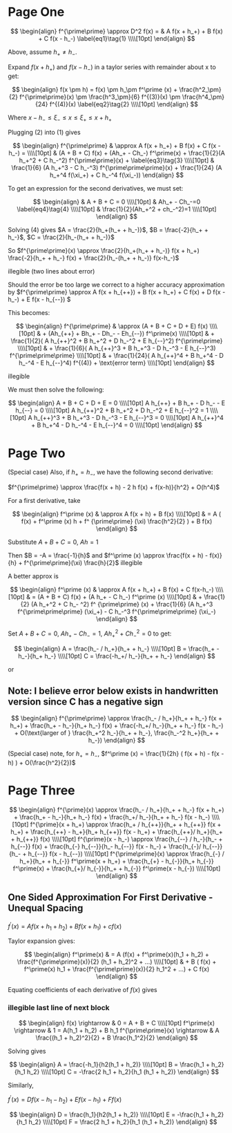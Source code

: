 # Page One

$$
\begin{align}
f^{\prime\prime} \approx D^2 f(x) = & A f(x + h_+) + B f(x) + C f(x - h_-) \label{eq1}\tag{1} \\\\[10pt]  
\end{align} 
$$

Above, assume $h_+ \neq h_-$.  

Expand $f(x + h_+)$ and $f(x - h_-)$ in a taylor series with remainder about x to get:  

$$
\begin{align}
f(x \pm h) = f(x) \pm h_\pm f^\prime (x) + \frac{h^2_\pm}{2} f^{\prime\prime}(x) \pm \frac{h^3_\pm}{6} f^{(3)}(x) \pm \frac{h^4_\pm}{24} f^{(4)}(x)  \label{eq2}\tag{2} \\\\[10pt]  
\end{align} 
$$
  
Where $x-h_- \leq \xi_- \leq x \leq \xi_+ \leq x + h_+$
  
Plugging (2) into (1) gives

$$
\begin{align}
f^{\prime\prime} & \approx A f(x + h_+) + B f(x) + C f(x - h_-) = \\\\[10pt]
& (A + B + C) f(x) + (Ah_+ - Ch_-) f^\prime(x) + \frac{1}{2}(A h_+^2 + C h_-^2) f^{\prime\prime}(x) + \label{eq3}\tag{3} \\\\[10pt]
& \frac{1}{6} (A h_+^3 - C h_-^3) f^{\prime\prime\prime}(x) + \frac{1}{24} (A h_+^4 f(\xi_+) + C h_-^4 f(\xi_-))
\end{align} 
$$
  
To get an expression for the second derivatives, we must set:

$$
\begin{align}
& A + B + C = 0 \\\\[10pt] 
& Ah_+ - Ch_-=0 \label{eq4}\tag{4} \\\\[10pt] 
& \frac{1}{2}(Ah_+^2 + ch_-^2)=1 \\\\[10pt] 
\end{align} 
$$


Solving (4) gives 
$A = \frac{2}{h_+(h_+ + h_-)}$, 
$B = \frac{-2}{h_+ + h_-}$, 
$C = \frac{2}{h_-(h_+ + h_-)}$

So $f^{\prime\prime}(x) \approx \frac{2}{h_+(h_+ + h_-)} f(x + h_+) \frac{-2}{h_+ + h_-} f(x) + \frac{2}{h_-(h_+ + h_-)} f(x-h_-)$

illegible (two lines about error)

Should the error be too large we correct to a higher accuracy approximation by 
$f^{\prime\prime} \approx A f(x + h_{++}) + B f(x + h_+) + C f(x) + D f(x - h_-) + E f(x - h_{--})  $

This becomes:  

$$
\begin{align}
f^{\prime\prime} & \approx (A + B + C + D + E) f(x) \\\\[10pt] 
& + (Ah_{++} + Bh_+ - Dh_- - Eh_{--}) f^\prime(x) \\\\[10pt]
& + \frac{1}{2}( A h_{++}^2 + B h_+^2 + D h_-^2 + E h_{--}^2) f^{\prime\prime} \\\\[10pt]
& + \frac{1}{6}( A h_{++}^3 + B h_+^3 - D h_-^3 - E h_{--}^3) f^{\prime\prime\prime} \\\\[10pt]
& + \frac{1}{24}( A h_{++}^4 + B h_+^4 - D h_-^4 - E h_{--}^4) f^{(4)} + \text{error term} \\\\[10pt]
\end{align}
$$

illegible

We must then solve the following: 

$$
\begin{align}
A + B + C + D + E = 0 \\\\[10pt]
A h_{++} + B h_+ - D h_- - E h_{--} = 0 \\\\[10pt]
A h_{++}^2 + B h_+^2 + D h_-^2 + E h_{--}^2 = 1 \\\\[10pt]
A h_{++}^3 + B h_+^3 - D h_-^3 - E h_{--}^3 = 0 \\\\[10pt]
A h_{++}^4 + B h_+^4 - D h_-^4 - E h_{--}^4 = 0 \\\\[10pt]
\end{align}
$$


# Page Two

(Special case) Also, if $h_+ = h_-$, we have the following second derivative: 

$f^{\prime\prime} \approx \frac{f(x + h) - 2 h f(x) + f(x-h)}{h^2} + O(h^4)$

For a first derivative, take

$$
\begin{align}
f^\prime (x) & \approx A f(x + h) + B f(x) \\\\[10pt]
& = A ( f(x) + f^\prime (x) h + f^ {\prime\prime} (\xi) \frac{h^2}{2} ) + B f(x)
\end{align}
$$

Substitute $A + B + C = 0$, $Ah = 1$  

Then $B = -A = \frac{-1}{h}$ and $f^\prime (x) \approx \frac{f(x + h) - f(x)}{h} + f^{\prime\prime}(\xi) \frac{h}{2}$ illegible

A better approx is  

$$
\begin{align}
f^\prime (x) & \approx A f(x + h_+) + B f(x) + C f(x-h_-) \\\\[10pt]
& = (A + B + C) f(x) + (A h_+ - C h_-) f^\prime (x) \\\\[10pt]
& + \frac{1}{2} (A h_+^2 + C h_- ^2) f^ {\prime\prime} (x) + \frac{1}{6} (A h_+^3 f^{\prime\prime\prime} (\xi_+) - C h_-^3 f^{\prime\prime\prime} (\xi_-)
\end{align}
$$

Set $A + B + C = 0$, $A h_+ - C h_- = 1$, $A h_+^2 + C h_-^2 = 0$ to get:  

$$
\begin{align}
A = \frac{h_- / h_+}{h_+ + h_-} \\\\[10pt]
B = \frac{h_+ - h_-}{h_+ h_-} \\\\[10pt]
C = \frac{-h_+/ h_-}{h_+ + h_-}
\end{align}
$$

or  

## Note: I believe error below exists in handwritten version since C has a negative sign
$$
\begin{align}
f^{\prime\prime} \approx \frac{h_- / h_+}{h_+ + h_-} f(x + h_+) + \frac{h_+ - h_-}{h_+ h_-} f(x) + \frac{-h_+/ h_-}{h_+ + h_-} f(x - h_-) + 
O(\text{larger of } \frac{h_+^2 h_-}{h_+ + h_-}, \frac{h_-^2 h_+}{h_+ + h_-})
\end{align}
$$

(Special case) note, for $h_+ = h_-$, $f^\prime (x) = \frac{1}{2h} ( f(x + h) - f(x - h) ) + O(\frac{h^2}{2})$



# Page Three

$$
\begin{align}
f^{\prime}(x) \approx \frac{h_- / h_+}{h_+ + h_-} f(x + h_+) + \frac{h_+ - h_-}{h_+ h_-} f(x) + \frac{h_+/ h_-}{h_+ + h_-} f(x - h_-) \\\\[10pt]
f^{\prime}(x + h_+) \approx \frac{h_+ / h_{++}}{h_+ + h_{++}} f(x + h_+) + \frac{h_{++} - h_+}{h_+ h_{++}} f(x - h_+) + \frac{h_{++}/ h_+}{h_+ + h_{++}} f(x) \\\\[10pt]
f^{\prime}(x - h_-) \approx \frac{h_{--} / h_-}{h_- + h_{--}} f(x) + \frac{h_{-} h_{--}}{h_- h_{--}} f(x - h_-) + \frac{h_{-}/ h_{--}}{h_- + h_{--}} f(x - h_{--}) \\\\[10pt]
f^{\prime\prime}(x) \approx \frac{h_{-} / h_+}{h_+ + h_{-}} f^\prime(x + h_+) + \frac{h_{+} - h_{-}}{h_+ h_{-}} f^\prime(x) + \frac{h_{+}/ h_{-}}{h_+ + h_{-}} f^\prime(x - h_{-}) \\\\[10pt]
\end{align}
$$

## One Sided Approximation For First Derivative  - Unequal Spacing

$f^\prime(x) = A f(x + h_1 + h_2) + B f(x + h_1) + c f(x)$  

Taylor expansion gives: 

$$
\begin{align}
f^\prime(x) & = A (f(x) + f^\prime(x)(h_1 + h_2) + \frac{f^{\prime\prime}(x)}{2} (h_1 + h_2)^2 + ...)  \\\\[10pt]
& + B ( f(x) + f^\prime(x) h_1 + \frac{f^{\prime\prime}(x)}{2} h_1^2 + ...) + C f(x)
\end{align}
$$
  
Equating coefficients of each derivative of $f(x)$ gives  

### illegible last line of next block  

$$
\begin{align}
f(x) \rightarrow  & 0 = A + B + C   \\\\[10pt]
f^\prime(x) \rightarrow & 1 = A(h_1 + h_2) + B h_1
f^{\prime\prime}(x) \rightarrow & A \frac{(h_1 + h_2)^2}{2} + B \frac{h_1^2}{2}
\end{align}
$$

Solving gives    

$$
\begin{align}
A = \frac{-h_1}{h2(h_1 + h_2)} \\\\[10pt]
B = \frac{h_1 + h_2}{h_1 h_2} \\\\[10pt]
C = -\frac{2 h_1 + h_2}{h_1 (h_1 + h_2)}
\end{align}
$$

Similarly,   

$f^\prime(x) = D f(x - h_1 - h_2) + E f(x - h_1) + F f(x)$    

$$
\begin{align}
D = \frac{h_1}{h2(h_1 + h_2)} \\\\[10pt]
E = -\frac{h_1 + h_2}{h_1 h_2} \\\\[10pt]
F = \frac{2 h_1 + h_2}{h_1 (h_1 + h_2)}
\end{align}
$$
